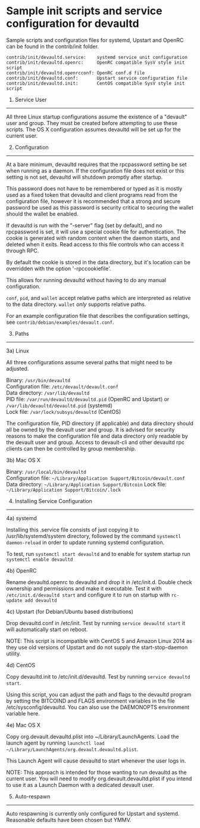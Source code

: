 Sample init scripts and service configuration for devaultd
==========================================================

Sample scripts and configuration files for systemd, Upstart and OpenRC
can be found in the contrib/init folder.

    contrib/init/devaultd.service:    systemd service unit configuration
    contrib/init/devaultd.openrc:     OpenRC compatible SysV style init script
    contrib/init/devaultd.openrcconf: OpenRC conf.d file
    contrib/init/devaultd.conf:       Upstart service configuration file
    contrib/init/devaultd.init:       CentOS compatible SysV style init script

1. Service User
---------------------------------

All three Linux startup configurations assume the existence of a "devault" user
and group.  They must be created before attempting to use these scripts.
The OS X configuration assumes devaultd will be set up for the current user.

2. Configuration
---------------------------------

At a bare minimum, devaultd requires that the rpcpassword setting be set
when running as a daemon.  If the configuration file does not exist or this
setting is not set, devaultd will shutdown promptly after startup.

This password does not have to be remembered or typed as it is mostly used
as a fixed token that devaultd and client programs read from the configuration
file, however it is recommended that a strong and secure password be used
as this password is security critical to securing the wallet should the
wallet be enabled.

If devaultd is run with the "-server" flag (set by default), and no rpcpassword is set,
it will use a special cookie file for authentication. The cookie is generated with random
content when the daemon starts, and deleted when it exits. Read access to this file
controls who can access it through RPC.

By default the cookie is stored in the data directory, but it's location can be overridden
with the option '-rpccookiefile'.

This allows for running devaultd without having to do any manual configuration.

`conf`, `pid`, and `wallet` accept relative paths which are interpreted as
relative to the data directory. `wallet` *only* supports relative paths.

For an example configuration file that describes the configuration settings,
see `contrib/debian/examples/devault.conf`.

3. Paths
---------------------------------

3a) Linux

All three configurations assume several paths that might need to be adjusted.

Binary:              `/usr/bin/devaultd`  
Configuration file:  `/etc/devault/devault.conf`  
Data directory:      `/var/lib/devaultd`  
PID file:            `/var/run/devaultd/devaultd.pid` (OpenRC and Upstart) or `/var/lib/devaultd/devaultd.pid` (systemd)  
Lock file:           `/var/lock/subsys/devaultd` (CentOS)  

The configuration file, PID directory (if applicable) and data directory
should all be owned by the devault user and group.  It is advised for security
reasons to make the configuration file and data directory only readable by the
devault user and group.  Access to devault-cli and other devaultd rpc clients
can then be controlled by group membership.

3b) Mac OS X

Binary:              `/usr/local/bin/devaultd`  
Configuration file:  `~/Library/Application Support/Bitcoin/devault.conf`  
Data directory:      `~/Library/Application Support/Bitcoin`
Lock file:           `~/Library/Application Support/Bitcoin/.lock`

4. Installing Service Configuration
-----------------------------------

4a) systemd

Installing this .service file consists of just copying it to
/usr/lib/systemd/system directory, followed by the command
`systemctl daemon-reload` in order to update running systemd configuration.

To test, run `systemctl start devaultd` and to enable for system startup run
`systemctl enable devaultd`

4b) OpenRC

Rename devaultd.openrc to devaultd and drop it in /etc/init.d.  Double
check ownership and permissions and make it executable.  Test it with
`/etc/init.d/devaultd start` and configure it to run on startup with
`rc-update add devaultd`

4c) Upstart (for Debian/Ubuntu based distributions)

Drop devaultd.conf in /etc/init.  Test by running `service devaultd start`
it will automatically start on reboot.

NOTE: This script is incompatible with CentOS 5 and Amazon Linux 2014 as they
use old versions of Upstart and do not supply the start-stop-daemon utility.

4d) CentOS

Copy devaultd.init to /etc/init.d/devaultd. Test by running `service devaultd start`.

Using this script, you can adjust the path and flags to the devaultd program by
setting the BITCOIND and FLAGS environment variables in the file
/etc/sysconfig/devaultd. You can also use the DAEMONOPTS environment variable here.

4e) Mac OS X

Copy org.devault.devaultd.plist into ~/Library/LaunchAgents. Load the launch agent by
running `launchctl load ~/Library/LaunchAgents/org.devault.devaultd.plist`.

This Launch Agent will cause devaultd to start whenever the user logs in.

NOTE: This approach is intended for those wanting to run devaultd as the current user.
You will need to modify org.devault.devaultd.plist if you intend to use it as a
Launch Daemon with a dedicated devault user.

5. Auto-respawn
-----------------------------------

Auto respawning is currently only configured for Upstart and systemd.
Reasonable defaults have been chosen but YMMV.
